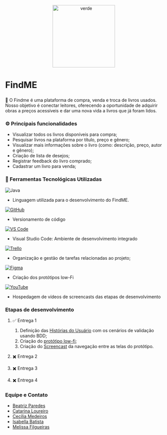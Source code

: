 <p align="center">
  <img width="200" height="200" alt="verde" src="https://github.com/user-attachments/assets/fc2bdd29-6c42-44ae-a8e4-fd35a944d0c5" />
</p>

# FindME

###
 📗 O Findme é uma plataforma de compra, venda e troca de livros usados. Nosso objetivo é conectar leitores, oferecendo a oportunidade de adquirir obras a preços acessíveis e dar uma nova vida a livros que já foram lidos.

### ⚙️ Principais funcionalidades
- Visualizar todos os livros disponíveis para compra;
- Pesquisar livros na plataforma por título, preço e gênero;
- Visualizar mais informações sobre o livro (como: descrição, preço, autor e gênero);
- Criação de lista de desejos;
- Registrar feedback do livro comprado;
- Cadastrar um livro para venda;

### 🔧 Ferramentas Tecnológicas Utilizadas

![Java](https://img.shields.io/badge/Language-Java-%23006633?logo=java&logoColor=white)
- Linguagem utilizada para o desenvolvimento do FindME.

[![GitHub](https://img.shields.io/badge/Code-GitHub-%23009933?logo=github&logoColor=white)](https://github.com/BeatrizParedes/projeto-POO)
- Versionamento de código

[![VS Code](https://img.shields.io/badge/Editor-VS%20Code-%2300CC66?logo=visual-studio-code&logoColor=white)](https://code.visualstudio.com/)
- Visual Studio Code: Ambiente de desenvolvimento integrado 

[![Trello](https://img.shields.io/badge/Project-Trello-%2300FF99?logo=trello&logoColor=white)](https://trello.com/b/8x2ey7KZ/poo-template)
- Organização e gestão de tarefas relacionadas ao projeto;

[![Figma](https://img.shields.io/badge/Design-Figma-%23CCFFCC?logo=figma&logoColor=white)](https://www.figma.com/design/scm2xuBuUlC9FUqtNXtmmo/Untitled?node-id=0-1&t=2fiLcEBEE95TJx3L-1)
- Criação dos protótipos low-Fi

[![YouTube](https://img.shields.io/badge/Video-YouTube-%2380C080?logo=youtube&logoColor=white)](#)
- Hospedagem de vídeos de screencasts das etapas de desenvolvimento

### Etapas de desenvolvimento

1. ✅ Entrega 1
   1. Definição das [Histórias do Usuário](https://trello.com/b/8x2ey7KZ/poo-template) com os cenários de validação usando BDD;
   2. Criação do [protótipo low-fi](https://www.figma.com/design/scm2xuBuUlC9FUqtNXtmmo/Untitled?node-id=0-1&t=2fiLcEBEE95TJx3L-1);
   3. Criação do [Screencast](https://youtu.be/X20zUMc_62g?si=DaMEYo_oWMpiiLuS) da navegação entre as telas do protótipo.


2. ✖️ Entrega 2 
3. ✖️ Entrega 3 
4. ✖️ Entrega 4 


### Equipe e Contato
- [Beatriz Paredes](https://www.linkedin.com/in/beatriz-paredes-do-nascimento-91664a182/)
- [Catarina Loureiro](https://www.linkedin.com/in/catarina-virginia-lima-loureiro-xavier-439731338/?utm_source=share&utm_campaign=share_via&utm_content=profile&utm_medium=ios_app)
- [Cecília Medeiros](https://www.linkedin.com/in/medeiroscecilia22)
- [Isabella Batista](https://www.linkedin.com/in/isabella-b-a096452b2/)
- [Melissa Filgueiras](https://www.linkedin.com/in/melissafilgueiras/)
